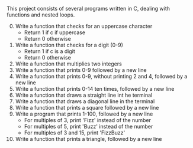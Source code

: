 This project consists of several programs written in C, dealing with functions and nested loops.

0. Write a function that checks for an uppercase character
   * Return 1 if c if uppercase
   * Return 0 otherwise
1. Write a function that checks for a digit (0-9)
   * Return 1 if c is a digit
   * Return 0 otherwise
2. Write a function that multiplies two integers
3. Write a function that prints 0-9 followed by a new line
4. Write a function that prints 0-9, without printing 2 and 4, followed by a new line
5. Write a function that prints 0-14 ten times, followed by a new line
6. Write a function that draws a straight line int he terminal
7. Write a function that draws a diagonal line in the terminal
8. Write a function that prints a square followed by a new line
9. Write a program that prints 1-100, followed by a new line
   * For multiples of 3, print 'Fizz' instead of the number
   * For multiples of 5, print 'Buzz' instead of the number
   * For multiples of 3 and 15, print 'FizzBuzz'
10. Write a function that prints a triangle, followed by a new line
